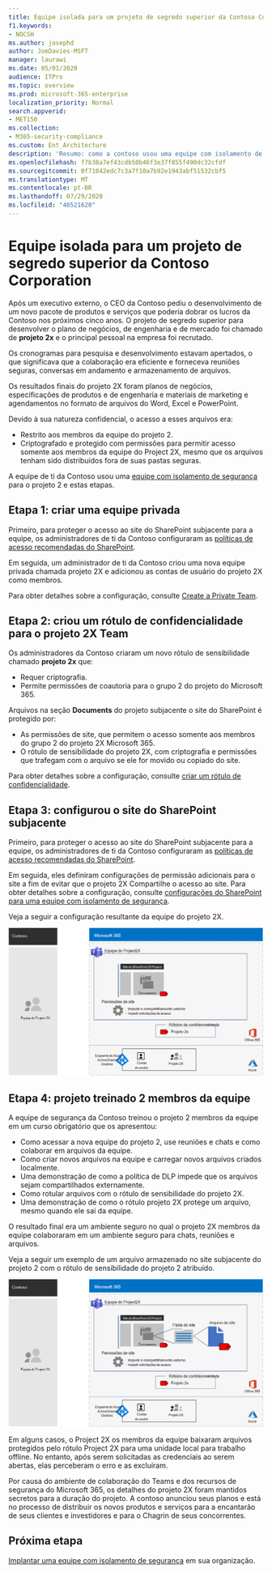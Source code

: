 ```yaml
---
title: Equipe isolada para um projeto de segredo superior da Contoso Corporation
f1.keywords:
- NOCSH
ms.author: josephd
author: JoeDavies-MSFT
manager: laurawi
ms.date: 05/01/2020
audience: ITPro
ms.topic: overview
ms.prod: microsoft-365-enterprise
localization_priority: Normal
search.appverid:
- MET150
ms.collection:
- M365-security-compliance
ms.custom: Ent_Architecture
description: 'Resumo: como a contoso usou uma equipe com isolamento de segurança para um projeto de segredo principal para desenvolver um novo pacote de produtos e serviços.'
ms.openlocfilehash: f7b38a7ef43cdb50b46f3e37f855f490dc32cfdf
ms.sourcegitcommit: 0f71042edc7c3a7f10a7b92e1943abf51532cbf5
ms.translationtype: MT
ms.contentlocale: pt-BR
ms.lasthandoff: 07/29/2020
ms.locfileid: "46521620"
---
```

# <a name="isolated-team-for-a-top-secret-project-of-the-contoso-corporation"></a>Equipe isolada para um projeto de segredo superior da Contoso Corporation

Após um executivo externo, o CEO da Contoso pediu o desenvolvimento de um novo pacote de produtos e serviços que poderia dobrar os lucros da Contoso nos próximos cinco anos. O projeto de segredo superior para desenvolver o plano de negócios, de engenharia e de mercado foi chamado de **projeto 2x** e o principal pessoal na empresa foi recrutado. 

Os cronogramas para pesquisa e desenvolvimento estavam apertados, o que significava que a colaboração era eficiente e forneceva reuniões seguras, conversas em andamento e armazenamento de arquivos.

Os resultados finais do projeto 2X foram planos de negócios, especificações de produtos e de engenharia e materiais de marketing e agendamentos no formato de arquivos do Word, Excel e PowerPoint. 

Devido à sua natureza confidencial, o acesso a esses arquivos era:

- Restrito aos membros da equipe do projeto 2.
- Criptografado e protegido com permissões para permitir acesso somente aos membros da equipe do Project 2X, mesmo que os arquivos tenham sido distribuídos fora de suas pastas seguras.

A equipe de ti da Contoso usou uma [equipe com isolamento de segurança](secure-teams-security-isolation.md) para o projeto 2 e estas etapas.

## <a name="step-1-created-a-private-team"></a>Etapa 1: criar uma equipe privada

Primeiro, para proteger o acesso ao site do SharePoint subjacente para a equipe, os administradores de ti da Contoso configuraram as [políticas de acesso recomendadas do SharePoint](../enterprise/sharepoint-file-access-policies.md).

Em seguida, um administrador de ti da Contoso criou uma nova equipe privada chamada projeto 2X e adicionou as contas de usuário do projeto 2X como membros.

Para obter detalhes sobre a configuração, consulte [Create a Private Team](secure-teams-security-isolation.md#create-a-private-team).

## <a name="step-2-created-a-sensitivity-label-for-the-project-2x-team"></a>Etapa 2: criou um rótulo de confidencialidade para o projeto 2X Team

Os administradores da Contoso criaram um novo rótulo de sensibilidade chamado **projeto 2x** que:

- Requer criptografia.
- Permite permissões de coautoria para o grupo 2 do projeto do Microsoft 365.

Arquivos na seção **Documents** do projeto subjacente o site do SharePoint é protegido por:

- As permissões de site, que permitem o acesso somente aos membros do grupo 2 do projeto 2X Microsoft 365.
- O rótulo de sensibilidade do projeto 2X, com criptografia e permissões que trafegam com o arquivo se ele for movido ou copiado do site.

Para obter detalhes sobre a configuração, consulte [criar um rótulo de confidencialidade](secure-teams-security-isolation.md#create-a-sensitivity-label).

## <a name="step-3-configured-the-underlying-sharepoint-site"></a>Etapa 3: configurou o site do SharePoint subjacente

Primeiro, para proteger o acesso ao site do SharePoint subjacente para a equipe, os administradores de ti da Contoso configuraram as [políticas de acesso recomendadas do SharePoint](../enterprise/sharepoint-file-access-policies.md).

Em seguida, eles definiram configurações de permissão adicionais para o site a fim de evitar que o projeto 2X Compartilhe o acesso ao site. Para obter detalhes sobre a configuração, consulte [configurações do SharePoint para uma equipe com isolamento de segurança](secure-teams-security-isolation.md#sharepoint-settings).

Veja a seguir a configuração resultante da equipe do projeto 2X.

![A configuração resultante da equipe do projeto 2X](../media/contoso-team-for-top-secret-project/contoso-team-for-top-secret-project.png)

 ## <a name="step-4-trained-project-2x-team-members"></a>Etapa 4: projeto treinado 2 membros da equipe

A equipe de segurança da Contoso treinou o projeto 2 membros da equipe em um curso obrigatório que os apresentou:

- Como acessar a nova equipe do projeto 2, use reuniões e chats e como colaborar em arquivos da equipe.
- Como criar novos arquivos na equipe e carregar novos arquivos criados localmente.
- Uma demonstração de como a política de DLP impede que os arquivos sejam compartilhados externamente.
- Como rotular arquivos com o rótulo de sensibilidade do projeto 2X.
- Uma demonstração de como o rótulo projeto 2X protege um arquivo, mesmo quando ele sai da equipe.

O resultado final era um ambiente seguro no qual o projeto 2X membros da equipe colaboraram em um ambiente seguro para chats, reuniões e arquivos.

Veja a seguir um exemplo de um arquivo armazenado no site subjacente do projeto 2 com o rótulo de sensibilidade do projeto 2 atribuído.

![Um exemplo de um arquivo armazenado no site subjacente do projeto 2](../media/contoso-team-for-top-secret-project/contoso-team-for-top-secret-project-example.png)

Em alguns casos, o Project 2X os membros da equipe baixaram arquivos protegidos pelo rótulo Project 2X para uma unidade local para trabalho offline. No entanto, após serem solicitadas as credenciais ao serem abertas, elas perceberam o erro e as excluíram.

Por causa do ambiente de colaboração do Teams e dos recursos de segurança do Microsoft 365, os detalhes do projeto 2X foram mantidos secretos para a duração do projeto. A contoso anunciou seus planos e está no processo de distribuir os novos produtos e serviços para a encantarão de seus clientes e investidores e para o Chagrin de seus concorrentes.

## <a name="next-step"></a>Próxima etapa

[Implantar uma equipe com isolamento de segurança](secure-teams-security-isolation.md) em sua organização.

